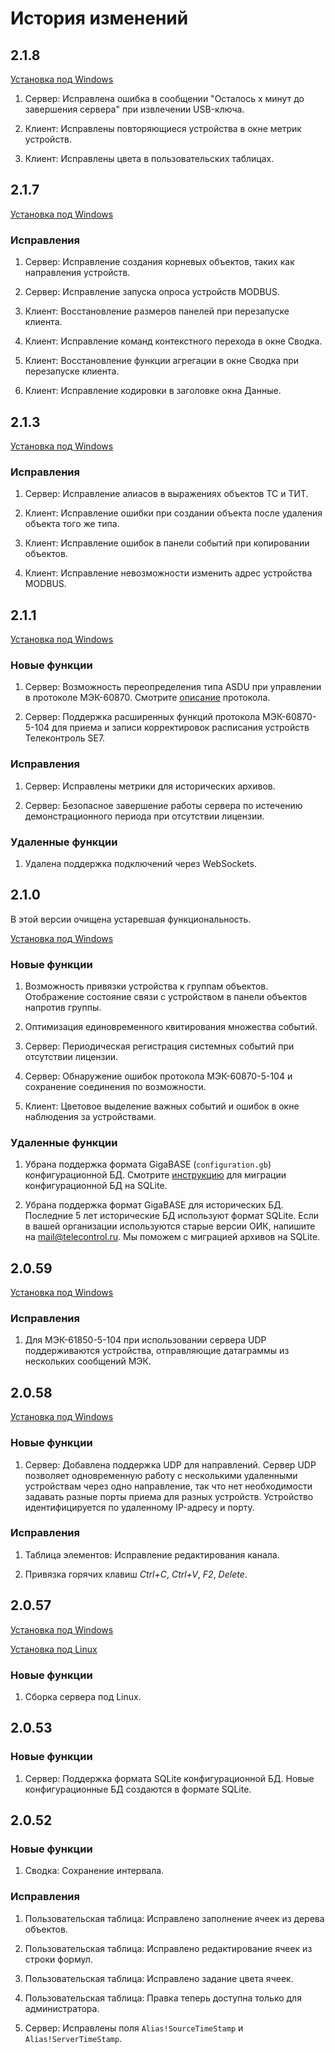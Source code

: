 # История изменений

## 2.1.8

[Установка под Windows](https://telecontrol-public.s3-us-west-2.amazonaws.com/telecontrol-scada-2.1.8.msi)

1. Сервер: Исправлена ошибка в сообщении "Осталось x минут до завершения сервера" при извлечении USB-ключа.

1. Клиент: Исправлены повторяющиеся устройства в окне метрик устройств.

1. Клиент: Исправлены цвета в пользовательских таблицах.

## 2.1.7

[Установка под Windows](https://telecontrol-public.s3-us-west-2.amazonaws.com/telecontrol-scada-2.1.7.msi)

### Исправления

1. Сервер: Исправление создания корневых объектов, таких как направления устройств.

1. Сервер: Исправление запуска опроса устройств MODBUS.

1. Клиент: Восстановление размеров панелей при перезапуске клиента.

1. Клиент: Исправление команд контекстного перехода в окне Сводка.

1. Клиент: Восстановление функции агрегации в окне Сводка при перезапуске клиента.

1. Клиент: Исправление кодировки в заголовке окна Данные.

## 2.1.3

[Установка под Windows](https://telecontrol-public.s3-us-west-2.amazonaws.com/telecontrol-scada-2.1.3.msi)

### Исправления

1. Сервер: Исправление алиасов в выражениях объектов ТС и ТИТ.

1. Клиент: Исправление ошибки при создании объекта после удаления объекта того же типа.

1. Клиент: Исправление ошибок в панели событий при копировании объектов.

1. Клиент: Исправление невозможности изменить адрес устройства MODBUS.

## 2.1.1

[Установка под Windows](https://telecontrol-public.s3-us-west-2.amazonaws.com/telecontrol-scada-2.1.1.msi)

### Новые функции

1. Сервер: Возможность переопределения типа ASDU при управлении в протоколе МЭК-60870. Смотрите [описание](architecture#iec-60870) протокола.

1. Сервер: Поддержка расширенных функций протокола МЭК-60870-5-104 для приема и записи корректировок расписания устройств Телеконтроль SE7.

### Исправления

1. Сервер: Исправлены метрики для исторических архивов.

1. Сервер: Безопасное завершение работы сервера по истечению демонстрационного периода при отсутствии лицензии.

### Удаленные функции

1. Удалена поддержка подключений через WebSockets.

## 2.1.0

В этой версии очищена устаревшая функциональность.

[Установка под Windows](https://telecontrol-public.s3-us-west-2.amazonaws.com/telecontrol-scada-2.1.0.msi)

### Новые функции

1. Возможность привязки устройства к группам объектов. Отображение состояние связи с устройством в панели объектов напротив группы.

1. Оптимизация единовременного квитирования множества событий.

1. Сервер: Периодическая регистрация системных событий при отсутствии лицензии.

1. Сервер: Обнаружение ошибок протокола МЭК-60870-5-104 и сохранение соединения по возможности.

1. Клиент: Цветовое выделение важных событий и ошибок в окне наблюдения за устройствами.

### Удаленные функции

1. Убрана поддержка формата GigaBASE (`configuration.gb`) конфигурационной БД. Смотрите [инструкцию](server#migration) для миграции конфигурационной БД на SQLite.

1. Убрана поддержка формат GigaBASE для исторических БД. Последние 5 лет исторические БД используют формат SQLite. Если в вашей организации используются старые версии ОИК, напишите на mail@telecontrol.ru. Мы поможем с миграцией архивов на SQLite.

## 2.0.59

[Установка под Windows](https://telecontrol-public.s3-us-west-2.amazonaws.com/telecontrol-scada-2.0.59.msi)

### Исправления

1. Для МЭК-61850-5-104 при использовании сервера UDP поддерживаются устройства, отправляющие датаграммы из нескольких сообщений МЭК.

## 2.0.58

[Установка под Windows](https://telecontrol-public.s3-us-west-2.amazonaws.com/telecontrol-scada-2.0.58.msi)

### Новые функции

1. Сервер: Добавлена поддержка UDP для направлений. Сервер UDP позволяет одновременную работу с несколькими удаленными устройствам через одно направление, так что нет необходимости задавать разные порты приема для разных устройств. Устройство идентифицируется по удаленному IP-адресу и порту.

### Исправления

1. Таблица элементов: Исправление редактирования канала.

1. Привязка горячих клавиш *Ctrl+C*, *Ctrl+V*, *F2*, *Delete*.

## 2.0.57

[Установка под Windows](https://telecontrol-public.s3-us-west-2.amazonaws.com/telecontrol-scada-2.0.57.msi)

[Установка под Linux](https://telecontrol-public.s3-us-west-2.amazonaws.com/telecontrol-scada-2.0.57.tar.gz)

### Новые функции

1. Сборка сервера под Linux.

## 2.0.53

### Новые функции

1. Сервер: Поддержка формата SQLite конфигурационной БД. Новые конфигурационные БД создаются в формате SQLite.

## 2.0.52

### Новые функции

1. Сводка: Сохранение интервала.

### Исправления

1. Пользовательская таблица: Исправлено заполнение ячеек из дерева объектов.

1. Пользовательская таблица: Исправлено редактирование ячеек из строки формул.

1. Пользовательская таблица: Исправлено задание цвета ячеек.

1. Пользовательская таблица: Правка теперь доступна только для администратора.

1. Сервер: Исправлены поля `Alias!SourceTimeStamp` и `Alias!ServerTimeStamp`.
